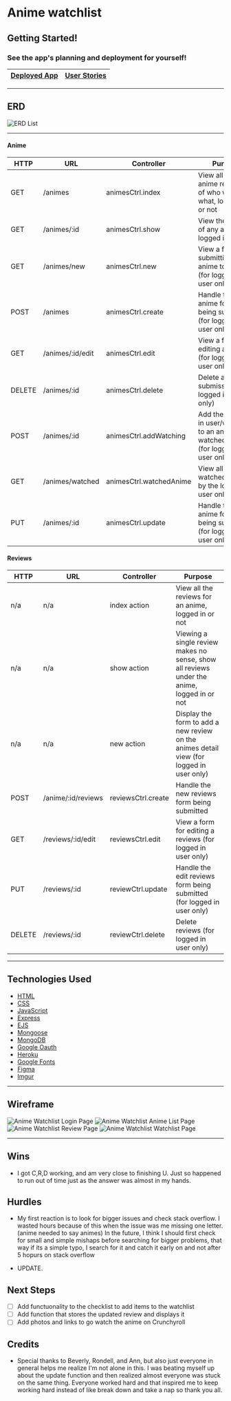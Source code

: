 # Anime watchlist

## Getting Started!
### See the app's planning and deployment for yourself!
|[Deployed App](https://anime-watchlist-app.herokuapp.com/animes)|[User Stories](https://github.com/users/BDukesuwu/projects/3)|
|---|---|

---

## ERD

![ERD List](https://imgur.com/x1jUSU7.png)

---

#### Anime

|HTTP|URL|Controller|Purpose|
|---|---|---|---|
| GET | /animes | animesCtrl.index	| View all the anime regardless of who watched what, logged in or not |
|	GET	| /animes/:id | animesCtrl.show	| View the details of any anime, logged in or not |
|	GET	| /animes/new | animesCtrl.new	| View a form for submitting a new anime to the list (for logged in user only) |
|	POST | /animes | animesCtrl.create	| Handle the new anime form being submitted (for logged in user only) |
|	GET	| /animes/:id/edit |	animesCtrl.edit | View a form for editing an anime (for logged in user only) |
|	DELETE | /animes/:id | animesCtrl.delete | Delete an anime submission (for logged in user only) |
|	POST | /animes/:id | animesCtrl.addWatching | Add the logged in user/weeb id to an anime's watched array (for logged in user only) |
|	GET	| /animes/watched | animesCtrl.watchedAnime	| View all anime watched(starred) by the logged in user only |
|	PUT	| /animes/:id | animesCtrl.update| Handle the edit anime form being submitted (for logged in user only) |

#### Reviews

|HTTP|URL|Controller|Purpose|
|---|---|---|---|
| n/a | n/a | index action | View all the reviews for an anime, logged in or not |
| n/a | n/a | show action | Viewing a single review makes no sense, show all reviews under the anime, logged in or not |
| n/a | n/a | new action | Display the form to add a new review on the animes detail view (for logged in user only) |
| POST | /anime/:id/reviews | reviewsCtrl.create | Handle the new reviews form being submitted |
| GET | /reviews/:id/edit | reviewsCtrl.edit | View a form for editing a reviews (for logged in user only) |
| PUT | /reviews/:id| reviewCtrl.update | Handle the edit reviews form being submitted (for logged in user only) |
| DELETE | /reviews/:id| reviewCtrl.delete | Delete reviews (for logged in user only) |

---

## Technologies Used

- [HTML](https://www.w3schools.com/html/)
- [CSS](https://www.w3schools.com/cssref/)
- [JavaScript](https://developer.mozilla.org/en-US/)
- [Express](https://expressjs.com/)
- [EJS](https://www.npmjs.com/package/express-ejs-layouts)
- [Mongoose](https://mongoosejs.com/)
- [MongoDB](https://www.mongodb.com/)
- [Google Oauth](https://developers.google.com/identity/protocols/oauth2)
- [Heroku](https://id.heroku.com/login)
- [Google Fonts](https://fonts.google.com/)
- [Figma](https://www.figma.com/)
- [Imgur](https://imgur.com/)

---

## Wireframe

![Anime Watchlist Login Page](https://imgur.com/F0e1CK9.png)
![Anime Watchlist Anime List Page](https://imgur.com/oEEh9EX.png)
![Anime Watchlist Review Page](https://imgur.com/9e0GCAh.png)
![Anime Watchlist Watchlist Page](https://imgur.com/Pd2BgOJ.png)

---

## Wins

- I got C,R,D working, and am very close to finishing U. Just so happened to run out of time just as the answer was almost in my hands.

## Hurdles

- My first reaction is to look for bigger issues and check stack overflow. I wasted hours because of this when the issue was me missing one letter. (anime needed to say animes) In the future, I think I should first check for small and simple mishaps before searching for bigger problems, that way if its a simple typo, I search for it and catch it early on and not after 5 hopurs on stack overflow

- UPDATE.

## Next Steps

- [ ] Add functuonality to the checklist to add items to the watchlist
- [ ] Add function that stores the updated review and displays it
- [ ] Add photos and links to go watch the anime on Crunchyroll

## Credits

* Special thanks to Beverly, Rondell, and Ann, but also just everyone in general helps me realize I'm not alone in this. I was beating myself up about the update function and then realized almost everyone was stuck on the same thing. Everyone worked hard and that inspired me to keep working hard instead of like break down and take a nap so thank you all.

